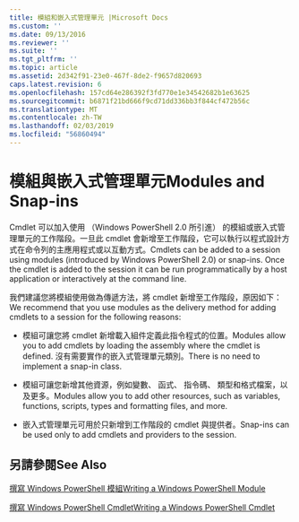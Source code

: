 ```yaml
---
title: 模組和嵌入式管理單元 |Microsoft Docs
ms.custom: ''
ms.date: 09/13/2016
ms.reviewer: ''
ms.suite: ''
ms.tgt_pltfrm: ''
ms.topic: article
ms.assetid: 2d342f91-23e0-467f-8de2-f9657d820693
caps.latest.revision: 6
ms.openlocfilehash: 157cd64e286392f3fd770e1e34542682b1e63625
ms.sourcegitcommit: b6871f21bd666f9cd71dd336bb3f844cf472b56c
ms.translationtype: MT
ms.contentlocale: zh-TW
ms.lasthandoff: 02/03/2019
ms.locfileid: "56860494"
---
```

# <a name="modules-and-snap-ins"></a><span data-ttu-id="98632-102">模組與嵌入式管理單元</span><span class="sxs-lookup"><span data-stu-id="98632-102">Modules and Snap-ins</span></span>

<span data-ttu-id="98632-103">Cmdlet 可以加入使用 （Windows PowerShell 2.0 所引進） 的模組或嵌入式管理單元的工作階段。一旦此 cmdlet 會新增至工作階段，它可以執行以程式設計方式在命令列的主應用程式或以互動方式。</span><span class="sxs-lookup"><span data-stu-id="98632-103">Cmdlets can be added to a session using modules (introduced by Windows PowerShell 2.0) or snap-ins. Once the cmdlet is added to the session it can be run programmatically by a host application or interactively at the command line.</span></span>

<span data-ttu-id="98632-104">我們建議您將模組使用做為傳遞方法，將 cmdlet 新增至工作階段，原因如下：</span><span class="sxs-lookup"><span data-stu-id="98632-104">We recommend that you use modules as the delivery method for adding cmdlets to a session for the following reasons:</span></span>

- <span data-ttu-id="98632-105">模組可讓您將 cmdlet 新增載入組件定義此指令程式的位置。</span><span class="sxs-lookup"><span data-stu-id="98632-105">Modules allow you to add cmdlets by loading the assembly where the cmdlet is defined.</span></span> <span data-ttu-id="98632-106">沒有需要實作的嵌入式管理單元類別。</span><span class="sxs-lookup"><span data-stu-id="98632-106">There is no need to implement a snap-in class.</span></span>

- <span data-ttu-id="98632-107">模組可讓您新增其他資源，例如變數、 函式、 指令碼、 類型和格式檔案，以及更多。</span><span class="sxs-lookup"><span data-stu-id="98632-107">Modules allow you to add other resources, such as variables, functions, scripts, types and formatting files, and more.</span></span>

- <span data-ttu-id="98632-108">嵌入式管理單元可用於只新增到工作階段的 cmdlet 與提供者。</span><span class="sxs-lookup"><span data-stu-id="98632-108">Snap-ins can be used only to add cmdlets and providers to the session.</span></span>

## <a name="see-also"></a><span data-ttu-id="98632-109">另請參閱</span><span class="sxs-lookup"><span data-stu-id="98632-109">See Also</span></span>

[<span data-ttu-id="98632-110">撰寫 Windows PowerShell 模組</span><span class="sxs-lookup"><span data-stu-id="98632-110">Writing a Windows PowerShell Module</span></span>](../module/writing-a-windows-powershell-module.md)

[<span data-ttu-id="98632-111">撰寫 Windows PowerShell Cmdlet</span><span class="sxs-lookup"><span data-stu-id="98632-111">Writing a Windows PowerShell Cmdlet</span></span>](./writing-a-windows-powershell-cmdlet.md)
